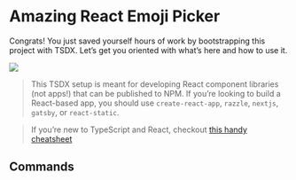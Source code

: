 # Amazing React Emoji Picker

Congrats! You just saved yourself hours of work by bootstrapping this project with TSDX. Let’s get you oriented with what’s here and how to use it.

<img src="file:///C:/Users/Blu-Ray/Desktop/emojipickercover.png" />

> This TSDX setup is meant for developing React component libraries (not apps!) that can be published to NPM. If you’re looking to build a React-based app, you should use `create-react-app`, `razzle`, `nextjs`, `gatsby`, or `react-static`.

> If you’re new to TypeScript and React, checkout [this handy cheatsheet](https://github.com/sw-yx/react-typescript-cheatsheet/)

## Commands

